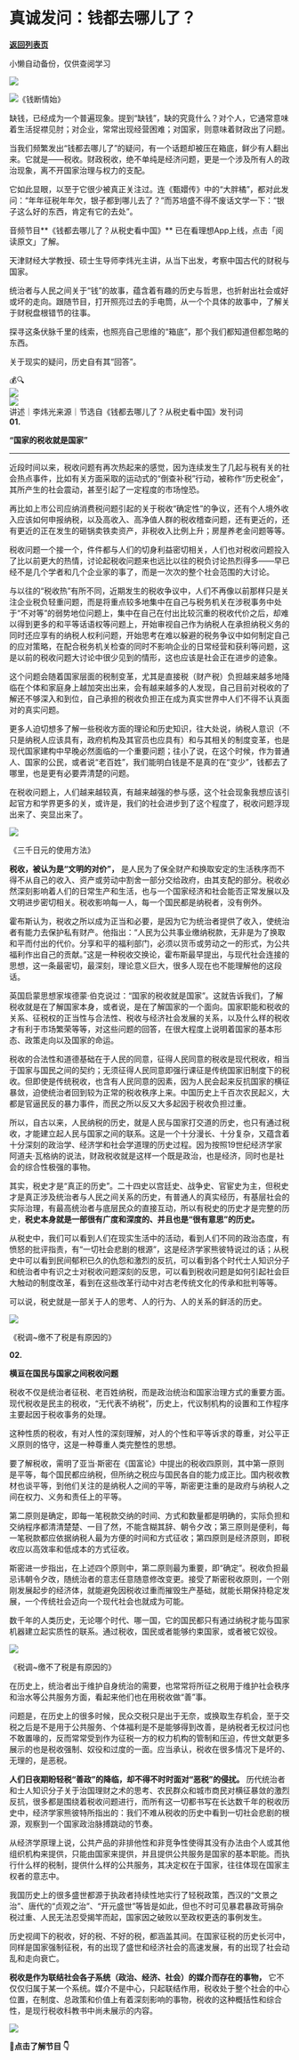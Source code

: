 # 真诚发问：钱都去哪儿了？

[**返回列表页**](/gzh/看理想)

小懒自动备份，仅供查阅学习

![](https://mmbiz.qpic.cn/mmbiz_png/aP7vrTpXJxRA0ViaNRqia18YGj5LgX4VSibTFXfBlkXZakYUA8yBkEQYYmpmDmxH0IZyeY4oUcOiabiaj1PywxF6StQ/640?wx_fmt=png)

![](https://mmbiz.qpic.cn/mmbiz_jpg/aP7vrTpXJxQbUygUP2Fwtl6SMBInTOGM5tPfjxEvDMmkoelln2Z6zUp3CcmY1yPPnDmGHy6fbo1FxiaOBBrqibqQ/640?wx_fmt=jpeg)《钱断情始》  

缺钱，已经成为一个普遍现象。提到“缺钱”，缺的究竟什么？对个人，它通常意味着生活捉襟见肘；对企业，常常出现经营困难；对国家，则意味着财政出了问题。

  

当我们频繁发出“钱都去哪儿了”的疑问，有一个话题却被压在箱底，鲜少有人翻出来。它就是——税收。财政税收，绝不单纯是经济问题，更是一个涉及所有人的政治现象，离不开国家治理与权力的支配。

  

它如此显眼，以至于它很少被真正关注过。连《甄嬛传》中的“大胖橘”，都对此发问：“年年征税年年欠，银子都到哪儿去了？”而苏培盛不得不废话文学一下：“银子这么好的东西，肯定有它的去处”。

  

音频节目**《钱都去哪儿了？从税史看中国》** 已在看理想App上线，点击「阅读原文」了解。

  

天津财经大学教授、硕士生导师李炜光主讲，从当下出发，考察中国古代的财税与国家。

  

统治者与人民之间关于“钱”的故事，蕴含着有趣的历史与哲思，也折射出社会或好或坏的走向。跟随节目，打开照亮过去的手电筒，从一个个具体的故事中，了解关于财税盘根错节的往事。

  

探寻这条伏脉千里的线索，也照亮自己思维的“箱底”，那个我们都知道但都忽略的东西。

  

关于现实的疑问，历史自有其“回答”。

  

💰🔍  
![](https://mmbiz.qpic.cn/mmbiz_jpg/aP7vrTpXJxQbUygUP2Fwtl6SMBInTOGMicGXPh2ibGLJGaVZq7ZysdFiaMbJXiaLia5UCSmTbm9XG5ibygVibV3vxJ0Gg/640?wx_fmt=jpeg&from;=appmsg)  
![](https://mmbiz.qpic.cn/mmbiz_png/aP7vrTpXJxRA0ViaNRqia18YGj5LgX4VSibyicaNpfZMjSJFGHr85glQV0UvxPDGJ30TMHYUPnUHgbYyqpCwF83EGw/640?wx_fmt=png)  
讲述｜李炜光来源｜节选自《钱都去哪儿了？从税史看中国》发刊词  
**01.**

**“国家的税收就是国家”**

****

近段时间以来，税收问题有再次热起来的感觉，因为连续发生了几起与税有关的社会热点事件，比如有关方面采取的运动式的“倒查补税”行动，被称作“历史税金”，其所产生的社会震动，甚至引起了一定程度的市场惶恐。

  

再比如上市公司应纳消费税问题引起的关于税收“确定性”的争议，还有个人境外收入应该如何申报纳税，以及高收入、高净值人群的税收稽查问题，还有更近的，还有更近的正在发生的砸锅卖铁卖资产，非税收入比例上升；房屋养老金问题等等。

  

税收问题一个接一个，件件都与人们的切身利益密切相关，人们也对税收问题投入了比以前更大的热情，讨论起税收问题来也远比以往的税负讨论热烈得多——早已经不是几个学者和几个企业家的事了，而是一次次的整个社会范围的大讨论。

  

与以往的“税收热”有所不同，近期发生的税收争议中，人们不再像以前那样只是关注企业税负轻重问题，而是将重点较多地集中在自己与税务机关在涉税事务中处于“不对等”的弱势地位问题上，集中在自己在付出比较沉重的税收代价之后，却难以得到更多的和平等话语权等问题上，开始审视自己作为纳税人在承担纳税义务的同时还应享有的纳税人权利问题，开始思考在难以躲避的税务争议中如何制定自己的应对策略，在配合税务机关检查的同时不影响企业的日常经营和获利等问题，这是以前的税收问题大讨论中很少见到的情形，这也应该是社会正在进步的迹象。

  

这个问题会随着国家层面的税制变革，尤其是直接税（财产税）负担越来越多地降临在个体和家庭身上越加突出出来，会有越来越多的人发现，自己目前对税收的了解还不够深入和到位，自己承担的税收负担正在成为真实世界中人们不得不认真面对的真实问题。

  

更多人迫切想多了解一些税收方面的理论和历史知识，往大处说，纳税人意识（不只是纳税人应该具有，政府机构及其官员也应具有）和与其相关的制度变革，也是现代国家建构中早晚必然面临的一个重要问题；往小了说，在这个时候，作为普通人、国家的公民，或者说“老百姓”，我们能明白钱是不是真的在“变少”，钱都去了哪里，也是更有必要弄清楚的问题。

  

在税收问题上，人们越来越较真，有越来越强的参与感，这个社会现象我想应该引起官方和学界更多的关，或许是，我们的社会进步到了这个程度了，税收问题浮现出来了、突显出来了。

  

![](https://mmbiz.qpic.cn/mmbiz_jpg/aP7vrTpXJxQbUygUP2Fwtl6SMBInTOGMXmnRDBzjnUAQnPrsbBdP4z9EHK1zgibnQicJpGpvBLqy2tbM5pCXBBzQ/640?wx_fmt=jpeg)

《三千日元的使用方法》

  

**税收，被认为是“文明的对价”，**
是人民为了保全财产和换取安定的生活秩序而不得不从自己的收入、资产或劳动中割舍一部分交给政府，由其支配的部分。税收必然深刻影响着人们的日常生产和生活，也与一个国家经济和社会能否正常发展以及文明进步密切相关。税收影响每一人，每一个国民都是纳税者，没有例外。

  

霍布斯认为，税收之所以成为正当和必要，是因为它为统治者提供了收入，使统治者有能力去保护私有财产。他指出：“人民为公共事业缴纳税款，无非是为了换取和平而付出的代价。分享和平的福利部门，必须以货币或劳动之一的形式，为公共福利作出自己的贡献。”这是一种税收交换论，霍布斯最早提出，与现代社会连接的思想，这一条最密切，最深刻，理论意义巨大，很多人现在也不能理解他的这段话。

  

英国启蒙思想家埃德蒙·伯克说过：“国家的税收就是国家”。这就告诉我们，了解税收就是在了解国家本身，或者说，是在了解国家的一个面向。国家职能和税收的关系、征税权的正当性与合法性、税收与经济社会发展的关系，以及什么样的税收才有利于市场繁荣等等，对这些问题的回答，在很大程度上说明着国家的基本形态、政策走向以及国家的命运。

  

税收的合法性和道德基础在于人民的同意，征得人民同意的税收是现代税收，相当于国家与国民之间的契约；无须征得人民同意即强行课征是传统国家旧制度下的税收。但即使是传统税收，也含有人民同意的因素，因为人民会起来反抗国家的横征暴敛，迫使统治者回到较为正常的税收秩序上来。中国历史上千百次农民起义，大都是官逼民反的暴力事件，而民之所以反又大多起因于税收负担过重。

  

所以，自古以来，人民纳税的历史，就是人民与国家打交道的历史，也只有通过税收，才能建立起人民与国家之间的联系。这是一个十分漫长、十分复杂，又蕴含着十分深刻的政治学、经济学和社会学道理的历史过程。因为按照19世纪经济学家阿道夫·瓦格纳的说法，财政税收就是这样一个既是政治，也是经济，同时也是社会的综合性极强的事物。

  

其实，税史才是“真正的历史”。二十四史以宫廷史、战争史、官宦史为主，但税史才是真正涉及统治者与人民之间关系的历史，有普通人的真实经历，有基层社会的实际治理，有最高统治者与底层民众的直接互动，所以有税史的历史才是完整的历史，**税史本身就是一部很有广度和深度的、并且也是“很有意思”的历史。**

  

从税史中，我们可以看到人们在现实生活中的活动，看到人们不同的政治态度，有愤怒的批评指责，有“一切社会悲剧的根源”，这是经济学家熊彼特说过的话；从税史中可以看到民间郁积已久的仇怨和激烈的反抗，可以看到各个时代士人知识分子和统治者中有识之士对税收问题深刻的反思，可以看到税收问题是如何引起社会巨大触动的制度改革，看到在这些改革行动中对古老传统文化的传承和批判等等。

  

可以说，税史就是一部关于人的思考、人的行为、人的关系的鲜活的历史。

  

![](https://mmbiz.qpic.cn/mmbiz_jpg/aP7vrTpXJxQbUygUP2Fwtl6SMBInTOGMzfVxqjWuLUh0XtgAMC6Sp8daGrXKs4YxiaycUY9B0KVbEdUt4aVk8MQ/640?wx_fmt=jpeg)

《税调~缴不了税是有原因的》

  

**02.**

**横亘在国民与国家之间税收问题**

  

税收不仅是统治者征税、老百姓纳税，而是政治统治和国家治理方式的重要方面。现代税收是民主的税收，“无代表不纳税”，历史上，代议制机构的设置和工作程序主要起因于税收事务的处理。

  

这种性质的税收，有对人性的深刻理解，对人的个性和平等诉求的尊重，对公平正义原则的恪守，这是一种尊重人类完整性的思想。

  

要了解税收，需明了亚当·斯密在《国富论》中提出的税收四原则，其中第一原则是平等，每个国民都应纳税，但所纳之税应与国民各自的能力成正比。国内税收教材也谈平等，到他们关注的是纳税人之间的平等，斯密更注重的是政府与纳税人之间在权力、义务和责任上的平等。

  

第二原则是确定，即每一笔税款交纳的时间、方式和数量都是明确的，实际负担和交纳程序都清清楚楚、一目了然，不能含糊其辞、朝令夕改；第三原则是便利，每一笔税款都应依据纳税人最为方便的时间和方式征收；第四原则是经济原则，即税收应以高效率和低成本的方式征收。

  

斯密进一步指出，在上述四个原则中，第二原则最为重要，即“确定”。税收负担最忌讳朝令夕改，随统治者的意志任意随意修改变更。接受了斯密税收原则，一个刚刚发展起步的经济体，就能避免因税收过重而摧毁生产基础，就能长期保持稳定发展，一个传统社会迈向一个现代社会也就成为可能。

  

数千年的人类历史，无论哪个时代、哪一国，它的国民都只有通过纳税才能与国家机器建立起实质性的联系。通过税收，国民或者能够约束国家，或者被它奴役。

  

![](https://mmbiz.qpic.cn/mmbiz_jpg/aP7vrTpXJxQbUygUP2Fwtl6SMBInTOGMcYibFfamMKuyAIunbovdzQGFyf0iacXRNVyeibfZxKXCZUWsyluCG6DwA/640?wx_fmt=jpeg)

《税调~缴不了税是有原因的》

  

在历史上，统治者出于维护自身统治的需要，也常常将所征之税用于维护社会秩序和治水等公共服务方面，看起来他们也在用税收做“善”事。

  

问题是，在历史上的很多时候，民众交税只是出于无奈，或换取生存机会，至于交税之后是不是用于公共服务、个体福利是不是能够得到改善，是纳税者无权过问也不敢置喙的，反而常常受到作为征税一方的权力机构的管制和压迫，传世文献更多展示的也是税收强制、奴役和过度的一面。应当承认，税收在很多情况下是坏的、无理的，是恶税。

  

**人们日夜期盼轻税“善政”的降临，却不得不时时面对“恶税”的侵扰。**
历代统治者和士人知识分子关于治国理财之术的思考、农民群众和城市商民对横征暴敛的激烈反抗，很多都是围绕着税收问题进行，而所有这一切都书写在长达数千年的税收历史中，经济学家熊彼特所指出的：我们不难从税收的历史中看到一切社会悲剧的根源，观察到一个国家政治脉搏跳动的节奏。

  

从经济学原理上说，公共产品的非排他性和非竞争性使得其没有办法由个人或其他组织机构来提供，只能由国家来提供，并且提供公共服务是国家的基本职能。而执行什么样的税制，提供什么样的公共服务，其决定权在于国家，往往体现在国家主权者的意志中。

  

我国历史上的很多盛世都源于执政者持续性地实行了轻税政策，西汉的“文景之治”、唐代的“贞观之治”、“开元盛世”等皆是如此，但也不时可见暴君暴政苛捐杂税过重、人民无法忍受揭竿而起，国家因之破败以至政权更迭的事例发生。

  

历史视阈下的税收，好的税、不好的税，都涵盖其间。在国家征税的历史长河中，同样是国家强制征税，有的出现了盛世和经济社会的高速发展，有的出现了社会动乱和走向衰亡。

  

**税收是作为联结社会各子系统（政治、经济、社会）的媒介而存在的事物，**
它不仅仅归属于某一个系统。媒介不是中心，只起联结作用，税收处于整个社会的中心位置，在制度、总政策和价值上有着深刻影响的事物，税收的这种概括性和综合性，是现行税收科教书中尚未展示的内容。

  

![](https://mmbiz.qpic.cn/mmbiz_jpg/aP7vrTpXJxQbUygUP2Fwtl6SMBInTOGMlHib2VN9pr1pGzqV3qO7o1jscFVWCgUUqyTuDjwvD3PMcSeEaBncLvg/640?wx_fmt=jpeg&from;=appmsg)

👀**点击了解节目 👇**  

